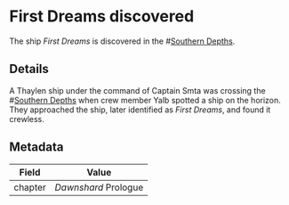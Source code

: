 # First Dreams discovered
The ship *First Dreams* is discovered in the #[Southern Depths](southern-depths).

## Details
A Thaylen ship under the command of Captain Smta was crossing the #[Southern Depths](southern-depths) when crew member Yalb spotted a ship on the horizon. They approached the ship, later identified as *First Dreams*, and found it crewless.

## Metadata
| Field | Value |
| ----- | ----- |
| chapter | *Dawnshard* Prologue |
